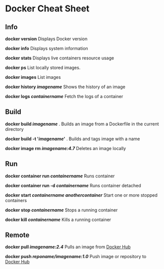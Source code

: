 # Docker Cheat Sheet

## Info
**docker version**
Displays Docker version

**docker info**
Displays system information

**docker stats**
Displays live containers resource usage

**docker ps**
List locally stored images.

**docker images**
List images

**docker history _imagename_**
Shows the history of an image

**docker logs _containername_**
Fetch the logs of a container


## Build
**docker build _imagename_** .
Builds an image from a Dockerfile in the current directory

**docker build -t '_imagename_'** .
Builds and tags image with a name

**docker image rm _imagename:4.7_**
Deletes an image locally


## Run
**docker container run _containername_**
Runs container

**docker container run -d _containername_**
Runs container detached

**docker start _containername_ _anothercontainer_**
Start one or more stopped containers

**docker stop _containername_**
Stops a running container

**docker kill _containername_**
Kills a running container


## Remote
**docker pull _imagename:2.4_**
Pulls an image from [Docker Hub](https://hub.docker.com/)

**docker push _reponame/imagename:1.0_**
Push image or repository to [Docker Hub](https://hub.docker.com/)

